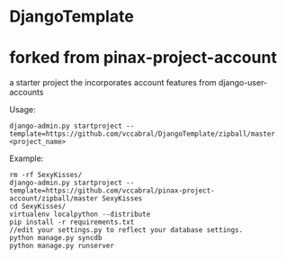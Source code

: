 DjangoTemplate
==============
forked from
pinax-project-account
=====================

a starter project the incorporates account features from django-user-accounts


Usage:

    django-admin.py startproject --template=https://github.com/vccabral/DjangoTemplate/zipball/master <project_name>

Example:

    rm -rf SexyKisses/
    django-admin.py startproject --template=https://github.com/vccabral/pinax-project-account/zipball/master SexyKisses
    cd SexyKisses/
    virtualenv localpython --distribute
    pip install -r requirements.txt
    //edit your settings.py to reflect your database settings. 
    python manage.py syncdb
    python manage.py runserver